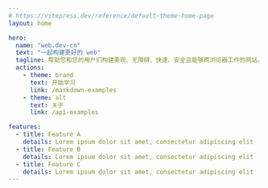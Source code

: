 ```yaml
---
# https://vitepress.dev/reference/default-theme-home-page
layout: home

hero:
  name: "web.dev-cn"
  text: "一起构建更好的 web"
  tagline: 帮助您和您的用户们构建美观、无障碍、快速、安全且能够跨浏览器工作的网站。网站的内容由 Chrome 团队成员和外部专家撰写
  actions:
    - theme: brand
      text: 开始学习
      link: /markdown-examples
    - theme: alt
      text: 关于
      link: /api-examples

features:
  - title: Feature A
    details: Lorem ipsum dolor sit amet, consectetur adipiscing elit
  - title: Feature B
    details: Lorem ipsum dolor sit amet, consectetur adipiscing elit
  - title: Feature C
    details: Lorem ipsum dolor sit amet, consectetur adipiscing elit
---
```


